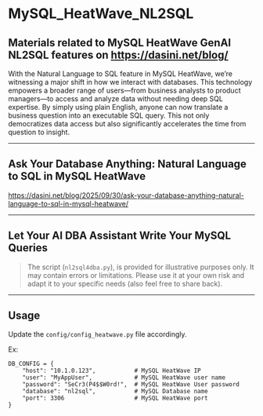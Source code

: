 # MySQL_HeatWave_NL2SQL
Materials related to MySQL HeatWave GenAI NL2SQL features on https://dasini.net/blog/
---
With the Natural Language to SQL feature in MySQL HeatWave, we’re witnessing a major shift in how we interact with databases. This technology empowers a broader range of users—from business analysts to product managers—to access and analyze data without needing deep SQL expertise. By simply using plain English, anyone can now translate a business question into an executable SQL query. This not only democratizes data access but also significantly accelerates the time from question to insight.


----


## Ask Your Database Anything: Natural Language to SQL in MySQL HeatWave
https://dasini.net/blog/2025/09/30/ask-your-database-anything-natural-language-to-sql-in-mysql-heatwave/

----


## Let Your AI DBA Assistant Write Your MySQL Queries


> The script (```nl2sql4dba.py```), is provided for illustrative purposes only. It may contain errors or limitations. Please use it at your own risk and adapt it to your specific needs (also feel free to share back).
----
## Usage
Update the ```config/config_heatwave.py``` file accordingly.

Ex:
```
DB_CONFIG = {
    "host": "10.1.0.123",           # MySQL HeatWave IP
    "user": "MyAppUser",            # MySQL HeatWave user name
    "password": "SeCr3(P4$$W0rd!",  # MySQL HeatWave User password
    "database": "nl2sql",           # MySQL Database name
    "port": 3306                    # MySQL HeatWave port
}

```
